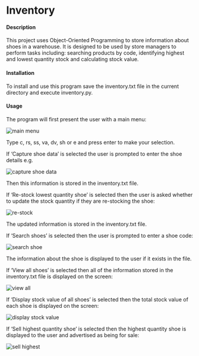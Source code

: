 # Inventory

#### Description
This project uses Object-Oriented Programming to store information about shoes in a warehouse. It is designed to be used by store managers to perform tasks including: searching products by code, identifying highest and lowest quantity stock and calculating stock value.

#### Installation
To install and use this program save the inventory.txt file in the current directory and execute inventory.py.

#### Usage
The program will first present the user with a main menu:

![main menu](https://user-images.githubusercontent.com/122525062/217523339-562ea418-1a49-4b04-a6c2-6b82aab5443a.png)

Type c, rs, ss, va, dv, sh or e and press enter to make your selection. 

If ‘Capture shoe data’ is selected the user is prompted to enter the shoe details e.g. 

![capture shoe data](https://user-images.githubusercontent.com/122525062/217523417-0f540680-a9f6-4f81-b8c3-3b21612061b9.png)

Then this information is stored in the inventory.txt file. 

If ‘Re-stock lowest quantity shoe’ is selected then the user is asked whether to update the stock quantity if they are re-stocking the shoe:

![re-stock](https://user-images.githubusercontent.com/122525062/217523172-f1464688-2e15-4589-96fc-28262148b021.png)

The updated information is stored in the inventory.txt file.

If ‘Search shoes’ is selected then the user is prompted to enter a shoe code:

![search shoe](https://user-images.githubusercontent.com/122525062/217523453-e1d9e004-76fa-4fed-8466-f6bb99bf8e06.png)

The information about the shoe is displayed to the user if it exists in the file.

If ‘View all shoes’ is selected then all of the information stored in the inventory.txt file is displayed on the screen:

![view all](https://user-images.githubusercontent.com/122525062/217523494-ae4cf516-2c9d-479f-a792-415e00e04c61.png)

If ‘Display stock value of all shoes’ is selected then the total stock value of each shoe is displayed on the screen:

![display stock value](https://user-images.githubusercontent.com/122525062/217523574-cd7d2c7e-e169-48af-8e25-656673826af2.png)

If ‘Sell highest quantity shoe’ is selected then the highest quantity shoe is displayed to the user and advertised as being for sale:

![sell highest](https://user-images.githubusercontent.com/122525062/217523616-6aab2dd0-adf8-45d4-bc02-1c99e62f1511.png)

